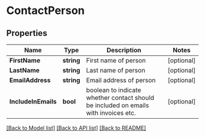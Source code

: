 # ContactPerson

## Properties

Name | Type | Description | Notes
------------ | ------------- | ------------- | -------------
**FirstName** | **string** | First name of person | [optional] 
**LastName** | **string** | Last name of person | [optional] 
**EmailAddress** | **string** | Email address of person | [optional] 
**IncludeInEmails** | **bool** | boolean to indicate whether contact should be included on emails with invoices etc. | [optional] 

[[Back to Model list]](../README.md#documentation-for-models) [[Back to API list]](../README.md#documentation-for-api-endpoints) [[Back to README]](../README.md)


